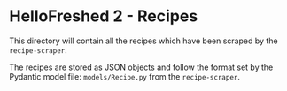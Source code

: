 # HelloFreshed 2 - Recipes

This directory will contain all the recipes which have been scraped by the `recipe-scraper`.

The recipes are stored as JSON objects and follow the format set by the Pydantic model file: `models/Recipe.py` from the `recipe-scraper`.